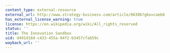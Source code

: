 ```yaml
---
content_type: external-resource
external_url: http://www.strategy-business.com/article/06306?gko=caeb6
has_external_license_warning: true
license: https://en.wikipedia.org/wiki/All_rights_reserved
status: ''
title: The Innovation Sandbox
uid: d491d18d-c433-455a-94f2-b3457cfab59c
wayback_url: ''
---
```

